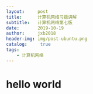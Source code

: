 ```yaml
---
layout:     post
title:      计算机网络习题讲解
subtitle:   计算机网络第七版
date:       2019-10-19
author:     jxb2018
header-img: img/post-ubuntu.png
catalog: 	 true
tags:
    - 计算机网络
---
```

# hello world